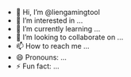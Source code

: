 - 👋 Hi, I’m @liengamingtool
- 👀 I’m interested in ...
- 🌱 I’m currently learning ...
- 💞️ I’m looking to collaborate on ...
- 📫 How to reach me ...
- 😄 Pronouns: ...
- ⚡ Fun fact: ...

<!---
liengamingtool/liengamingtool is a ✨ special ✨ repository because its `README.md` (this file) appears on your GitHub profile.
You can click the Pr
